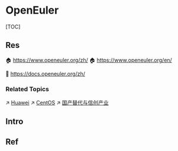 # OpenEuler

[TOC]



## Res
🏠 https://www.openeuler.org/zh/
🏠 https://www.openeuler.org/en/

📂 https://docs.openeuler.org/zh/


### Related Topics
↗ [Huawei](../../../../../../Electronics%20&%20Information%20Technologies%20Business%20Fields%20Research/📌%20Comprehensive%20Electronics%20&%20Information%20Technology%20Services/Huawei.md)
↗ [CentOS](../⛑️%20Redhat%20&%20RPM%20Based%20Linux/CentOS/CentOS.md)
↗ [国产替代与信创产业](../../../../../../../CyberSecurity/国产替代与信创产业.md)



## Intro


## Ref
[Euler配置yum源]: http://t.csdnimg.cn/sP1Ua
[欧拉服务器操作系统KVM虚拟化支持]: https://www.cnxclm.com/read-1833-1.html
[openEuler上如何安装qemu | CSDN]: https://blog.csdn.net/juyin2015/article/details/120463164
